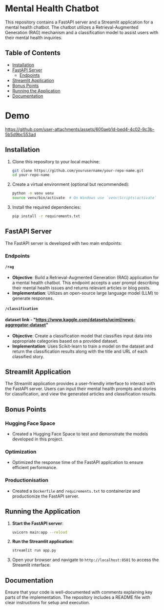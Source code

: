 # Mental Health Chatbot

This repository contains a FastAPI server and a Streamlit application for a mental health chatbot. The chatbot utilizes a Retrieval-Augmented Generation (RAG) mechanism and a classification model to assist users with their mental health inquiries.

## Table of Contents

- [Installation](#installation)
- [FastAPI Server](#fastapi-server)
  - [Endpoints](#endpoints)
- [Streamlit Application](#streamlit-application)
- [Bonus Points](#bonus-points)
- [Running the Application](#running-the-application)
- [Documentation](#documentation)

# Demo 


https://github.com/user-attachments/assets/600aeb1d-bed4-4c02-9c3b-5b5d9bc553ad



## Installation

1. Clone this repository to your local machine:
   ```bash
   git clone https://github.com/yourusername/your-repo-name.git
   cd your-repo-name
   ```

2. Create a virtual environment (optional but recommended):
   ```bash
   python -m venv venv
   source venv/bin/activate  # On Windows use `venv\Scripts\activate`
   ```

3. Install the required dependencies:
   ```bash
   pip install -r requirements.txt
   ```

## FastAPI Server

The FastAPI server is developed with two main endpoints:

### Endpoints

#### `/rag`

- **Objective**: Build a Retrieval-Augmented Generation (RAG) application for a mental health chatbot. This endpoint accepts a user prompt describing their mental health issues and returns relevant articles or blog posts.
- **Implementation**: Utilizes an open-source large language model (LLM) to generate responses.

#### `/classification`

#### dataset link - "https://www.kaggle.com/datasets/uciml/news-aggregator-dataset"
- **Objective**: Create a classification model that classifies input data into appropriate categories based on a provided dataset.
- **Implementation**: Uses Scikit-learn to train a model on the dataset and return the classification results along with the title and URL of each classified story.

## Streamlit Application

The Streamlit application provides a user-friendly interface to interact with the FastAPI server. Users can input their mental health prompts and stories for classification, and view the generated articles and classification results.

## Bonus Points

### Hugging Face Space

- Created a Hugging Face Space to test and demonstrate the models developed in this project.

### Optimization

- Optimized the response time of the FastAPI application to ensure efficient performance.

### Productionisation

- Created a `Dockerfile` and `requirements.txt` to containerize and productionize the FastAPI server.

## Running the Application

1. **Start the FastAPI server**:
   ```bash
   uvicorn main:app --reload
   ```

2. **Run the Streamlit application**:
   ```bash
   streamlit run app.py
   ```

3. Open your browser and navigate to `http://localhost:8501` to access the Streamlit interface.

## Documentation

Ensure that your code is well-documented with comments explaining key parts of the implementation. The repository includes a README file with clear instructions for setup and execution.
